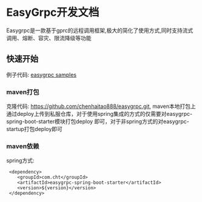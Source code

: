 # EasyGrpc开发文档
Easygrpc是一款基于gprc的远程调用框架,极大的简化了使用方式,同时支持流式调用、熔断、容灾、限流降级等功能

## 快速开始
例子代码: [easygrpc samples](https://github.com/chenhaitao888/easygrpc-example.git)

### maven打包
克隆代码: https://github.com/chenhaitao888/easygrpc.git, maven本地打包上通过deploy上传到私服仓库，对于使用spring集成的方式的仅需要对easygrpc-spring-boot-starter模块打包deploy
即可，对于非spring方式的对easygrpc-startup打包deploy即可

### maven依赖
spring方式: 
```
 <dependency>
    <groupId>com.cht</groupId>
    <artifactId>easygrpc-spring-boot-starter</artifactId>
    <version>${version}</version>
 </dependency>
```

